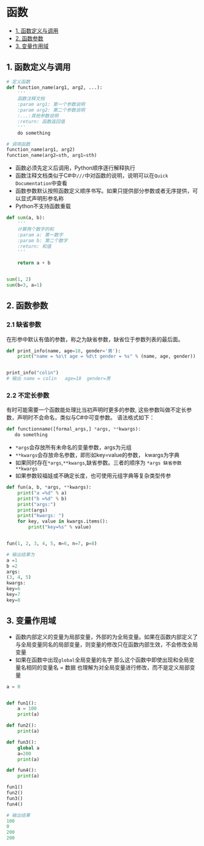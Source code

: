 # 函数

* [1. 函数定义与调用](#1-函数定义与调用)
* [2. 函数参数](#2-函数参数)
* [3. 变量作用域](#3-变量作用域)

## 1. 函数定义与调用
```py
# 定义函数
def function_name(arg1, arg2, ...):
    '''
    函数注释文档
    :param arg1: 第一个参数说明
    :param arg2: 第二个参数说明
    :...:其他参数说明
    :return: 函数返回值
    '''
    do something

# 调用函数
function_name(arg1, arg2)
function_name(arg2=sth, arg1=sth)
```
* 函数必须先定义后调用，Python顺序逐行解释执行
* 函数注释文档类似于C#中`///`中对函数的说明，说明可以在`Quick Documentation`中查看
* 函数参数默认按照函数定义顺序书写。如果只提供部分参数或者无序提供，可以显式声明形参名称
* Python不支持函数重载

```py
def sum(a, b):
    '''
    计算两个数字的和
    :param a: 第一数字
    :param b: 第二个数字
    :return: 和值
    '''

    return a + b


sum(1, 2)
sum(b=3, a=1)
```

## 2. 函数参数
### 2.1 缺省参数
在形参中默认有值的参数，称之为缺省参数，缺省位于参数列表的最后面。
```py
def print_info(name, age=18, gender='男'):
    print("name = %s\t age = %d\t gender = %s" % (name, age, gender))


print_info("colin")
# 输出 name = colin	age=18	gender=男
```

### 2.2 不定长参数
有时可能需要一个函数能处理比当初声明时更多的参数, 这些参数叫做不定长参数，声明时不会命名，类似与C#中可变参数。
语法格式如下：
```py
def functionname([formal_args,] *args, **kwargs):
   do something
```
* `*args`会存放所有未命名的变量参数，args为元组
* `**kwargs`会存放命名参数，即形如key=value的参数， kwargs为字典
* 如果同时存在`*args`,`**kwargs`,缺省参数。三者的顺序为 `*args 缺省参数 **kwargs`
* 如果参数较福娃或不确定长度，也可使用元组字典等复杂类型传参

```py
def fun(a, b, *args, **kwargs):
    print("a =%d" % a)
    print("b =%d" % b)
    print("args:")
    print(args)
    print("kwargs: ")
    for key, value in kwargs.items():
        print("key=%s" % value)


fun(1, 2, 3, 4, 5, m=6, n=7, p=8)

# 输出结果为
a =1
b =2
args:
(3, 4, 5)
kwargs: 
key=6
key=7
key=8
```

## 3. 变量作用域
* 函数内部定义的变量为局部变量，外部的为全局变量。如果在函数内部定义了与全局变量同名的局部变量，则变量的修改只在函数内部生效，不会修改全局变量
* 如果在函数中出现`global`全局变量的名字 那么这个函数中即使出现和全局变量名相同的变量名 = 数据 也理解为对全局变量进行修改，而不是定义局部变量

```py
a = 0


def fun1():
    a = 100
    print(a)

def fun2():
    print(a)

def fun3():
    global a
    a=200
    print(a)

def fun4():
    print(a)

fun1()
fun2()
fun3()
fun4()

# 输出结果
100
0
200
200
```